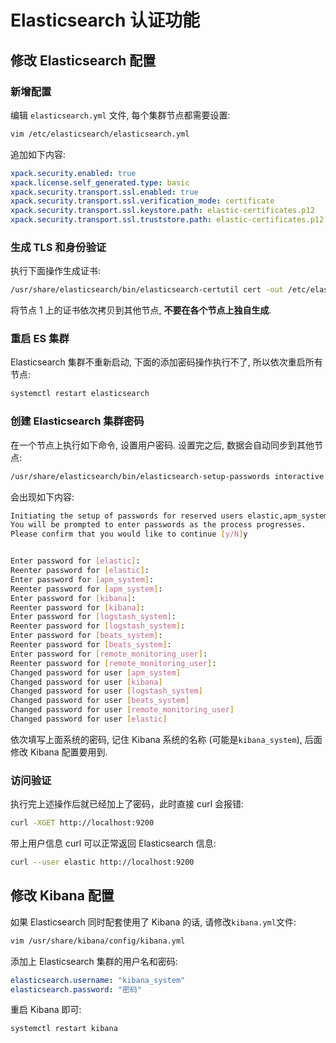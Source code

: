 
# Elasticsearch 认证功能

## 修改 Elasticsearch 配置

### 新增配置
编辑 `elasticsearch.yml` 文件, 每个集群节点都需要设置:
```bash
vim /etc/elasticsearch/elasticsearch.yml
```
追加如下内容:
```yaml
xpack.security.enabled: true
xpack.license.self_generated.type: basic
xpack.security.transport.ssl.enabled: true
xpack.security.transport.ssl.verification_mode: certificate
xpack.security.transport.ssl.keystore.path: elastic-certificates.p12
xpack.security.transport.ssl.truststore.path: elastic-certificates.p12
```

### 生成 TLS 和身份验证
执行下面操作生成证书:
```bash
/usr/share/elasticsearch/bin/elasticsearch-certutil cert -out /etc/elasticsearch/elastic-certificates.p12 -pass ""
```
将节点 1 上的证书依次拷贝到其他节点, **不要在各个节点上独自生成**.

### 重启 ES 集群
Elasticsearch 集群不重新启动, 下面的添加密码操作执行不了, 所以依次重启所有节点:
```bash
systemctl restart elasticsearch
```

### 创建 Elasticsearch 集群密码
在一个节点上执行如下命令, 设置用户密码. 设置完之后, 数据会自动同步到其他节点:
```bash
/usr/share/elasticsearch/bin/elasticsearch-setup-passwords interactive
```
会出现如下内容:
```bash
Initiating the setup of passwords for reserved users elastic,apm_system,kibana,logstash_system,beats_system,remote_monitoring_user.
You will be prompted to enter passwords as the process progresses.
Please confirm that you would like to continue [y/N]y


Enter password for [elastic]: 
Reenter password for [elastic]: 
Enter password for [apm_system]: 
Reenter password for [apm_system]: 
Enter password for [kibana]: 
Reenter password for [kibana]: 
Enter password for [logstash_system]: 
Reenter password for [logstash_system]: 
Enter password for [beats_system]: 
Reenter password for [beats_system]: 
Enter password for [remote_monitoring_user]: 
Reenter password for [remote_monitoring_user]: 
Changed password for user [apm_system]
Changed password for user [kibana]
Changed password for user [logstash_system]
Changed password for user [beats_system]
Changed password for user [remote_monitoring_user]
Changed password for user [elastic]
```
依次填写上面系统的密码, 记住 Kibana 系统的名称 (可能是`kibana_system`), 后面修改 Kibana 配置要用到.

### 访问验证
执行完上述操作后就已经加上了密码，此时直接 curl 会报错:
```bash
curl -XGET http://localhost:9200
```
带上用户信息 curl 可以正常返回 Elasticsearch 信息:
```bash
curl --user elastic http://localhost:9200
```

## 修改 Kibana 配置
如果 Elasticsearch 同时配套使用了 Kibana 的话, 请修改`kibana.yml`文件:
```bash
vim /usr/share/kibana/config/kibana.yml
```
添加上 Elasticsearch 集群的用户名和密码:
```yaml
elasticsearch.username: "kibana_system"
elasticsearch.password: "密码"
```
重启 Kibana 即可:
```bash
systemctl restart kibana
```
